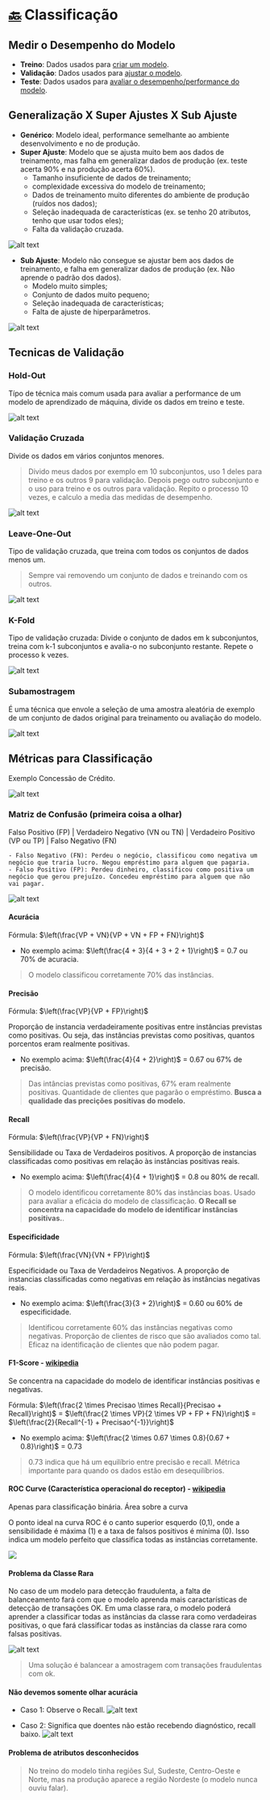 # [🔙](../../README.md) Classificação


## Medir o Desempenho do Modelo

- **Treino**: Dados usados para <u>criar um modelo</u>.
- **Validação**: Dados usados para <u>ajustar o modelo</u>.
- **Teste**: Dados usados para <u>avaliar o desempenho/performance do modelo</u>.

## Generalização X Super Ajustes X Sub Ajuste

- **Genérico**: Modelo ideal, performance semelhante ao ambiente desenvolvimento e no de produção. 
- **Super Ajuste**: Modelo que se ajusta muito bem aos dados de treinamento, mas falha em generalizar dados de produção (ex. teste acerta 90% e na produção acerta 60%).
    - Tamanho insuficiente de dados de treinamento;
    - complexidade excessiva do modelo de treinamento;
    - Dados de treinamento muito diferentes do ambiente de produção (ruídos nos dados);
    - Seleção inadequada de características (ex. se tenho 20 atributos, tenho que usar todos eles);
    - Falta da validação cruzada.

![alt text](image-6.png)
- **Sub Ajuste**: Modelo não consegue se ajustar bem aos dados de treinamento, e falha em generalizar dados de produção (ex. Não aprende o padrão dos dados).
    - Modelo muito simples;
    - Conjunto de dados muito pequeno;
    - Seleção inadequada de características;
    - Falta de ajuste de hiperparâmetros.

![alt text](image-7.png)


## Tecnicas de Validação
### Hold-Out
Típo de técnica mais comum usada para avaliar a performance de um modelo de aprendizado de máquina, divide os dados em treino e teste.

![alt text](image.png)

### Validação Cruzada
Divide os dados em vários conjuntos menores.
> Divido meus dados por exemplo em 10 subconjuntos, uso 1 deles para treino e os outros 9 para validação. Depois pego outro subconjunto e o uso para treino e os outros para validação. Repito o processo 10 vezes, e calculo a media das medidas de desempenho.

![alt text](image-1.png)


### Leave-One-Out
Tipo de validação cruzada, que treina com todos os conjuntos de dados menos um.

> Sempre vai removendo um conjunto de dados e treinando com os outros.

![alt text](image-2.png)

### K-Fold
Tipo de validação cruzada: Divide o conjunto de dados em k subconjuntos, treina com k-1 subconjuntos e avalia-o no subconjunto restante. Repete o processo k vezes.

![alt text](image-3.png)

### Subamostragem
É uma técnica que envole a seleção de uma amostra aleatória de exemplo de um conjunto de dados original para treinamento ou avaliação do modelo.

![alt text](image-4.png)


## Métricas para Classificação

Exemplo Concessão de Crédito.

![alt text](image-5.png)

### Matriz de Confusão (primeira coisa a olhar)

Falso Positivo (FP) | Verdadeiro Negativo (VN ou TN) | Verdadeiro Positivo (VP ou TP) | Falso Negativo (FN)

    - Falso Negativo (FN): Perdeu o negócio, classificou como negativa um negócio que traria lucro. Negou empréstimo para alguem que pagaria.
    - Falso Positivo (FP): Perdeu dinheiro, classificou como positiva um negócio que gerou prejuízo. Concedeu empréstimo para alguem que não vai pagar.

![alt text](image-8.png)

#### Acurácia
Fórmula: $\left(\frac{VP + VN}{VP + VN + FP + FN}\right)$

- No exemplo acima: $\left(\frac{4 + 3}{4 + 3 + 2 + 1}\right)$ = $0.7$ ou 70% de acuracia.

> O modelo classificou corretamente 70% das instâncias.

#### Precisão
Fórmula: $\left(\frac{VP}{VP + FP}\right)$

Proporção de instancia verdadeiramente positivas entre instâncias previstas como positivas. Ou seja, das instâncias previstas como positivas, quantos porcentos eram realmente positivas.

- No exemplo acima: $\left(\frac{4}{4 + 2}\right)$ = $0.67$ ou 67% de precisão.

> Das intâncias previstas como positivas, 67% eram realmente positivas. Quantidade de clientes que pagarão o empréstimo. **Busca a qualidade das precições positivas do modelo.**

#### Recall
Fórmula: $\left(\frac{VP}{VP + FN}\right)$

Sensibilidade ou Taxa de Verdadeiros positivos. A proporção de instancias classificadas como positivas em relação às instâncias positivas reais.

- No exemplo acima: $\left(\frac{4}{4 + 1}\right)$ = $0.8$ ou 80% de recall.

> O modelo identificou corretamente 80% das instâncias boas. Usado para avaliar a eficácia do modelo de classificação. **O Recall se concentra na capacidade do modelo de identificar instâncias positivas.**.

#### Especificidade
Fórmula: $\left(\frac{VN}{VN + FP}\right)$

Especificidade ou Taxa de Verdadeiros Negativos. A proporção de instancias classificadas como negativas em relação às instâncias negativas reais.

- No exemplo acima: $\left(\frac{3}{3 + 2}\right)$ = $0.60$ ou 60% de especificidade.

> Identificou corretamente 60% das instâncias negativas como negativas. Proporção de clientes de risco que são avaliados como tal. Eficaz na identificação de clientes que não podem pagar.

#### F1-Score - [wikipedia](https://en.wikipedia.org/wiki/F-score)

Se concentra na capacidade do modelo de identificar instâncias positivas e negativas.

Fórmula: $\left(\frac{2 \times Precisao \times Recall}{Precisao + Recall}\right)$ = $\left(\frac{2 \times VP}{2 \times VP + FP + FN}\right)$ = $\left(\frac{2}{Recall^{-1} + Precisao^{-1}}\right)$

- No exemplo acima: $\left(\frac{2 \times 0.67 \times 0.8}{0.67 + 0.8}\right)$ = $0.73$

> 0.73 indica que há um equilíbrio entre precisão e recall. Métrica importante para quando os dados estão em desequilíbrios. 

#### ROC Curve (Característica operacional do receptor) - [wikipedia](https://en.wikipedia.org/wiki/Receiver_operating_characteristic)

Apenas para classificação binária. Área sobre a curva

O ponto ideal na curva ROC é o canto superior esquerdo (0,1), onde a sensibilidade é máxima (1) e a taxa de falsos positivos é mínima (0). Isso indica um modelo perfeito que classifica todas as instâncias corretamente.

<img src="https://upload.wikimedia.org/wikipedia/commons/6/6b/Roccurves.png">


#### Problema da Classe Rara

No caso de um modelo para detecção fraudulenta, a falta de balanceamento fará com que o modelo aprenda mais caractarísticas de detecção de transações OK. Em uma classe rara, o modelo poderá aprender a classificar todas as instâncias da classe rara como verdadeiras positivas, o que fará classificar todas as instâncias da classe rara como falsas positivas. 

![alt text](image-9.png)

> Uma solução é balancear a amostragem com transações fraudulentas com ok.



#### Não devemos somente olhar acurácia

- Caso 1: Observe o Recall.
![alt text](image-10.png)

- Caso 2: Significa que doentes não estão recebendo diagnóstico, recall baixo.
![alt text](image-11.png)



#### Problema de atributos desconhecidos

> No treino do modelo tinha regiões Sul, Sudeste, Centro-Oeste e Norte, mas na produção aparece a região Nordeste (o modelo nunca ouviu falar).